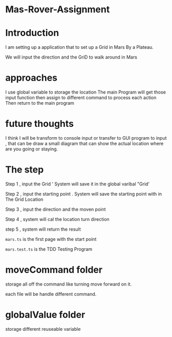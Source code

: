 # Mas-Rover-Assignment


# Introduction

I am setting up a application that to set up a Grid in Mars By a Plateau.

We will input the direction and the GriD to walk around in Mars

# approaches

I use global variable to storage the location 
The main Program will get those input function then assign to different command to process each action
Then return to the main program

# future thoughts
I think I will be transform to console input or transfer to GUI program to input , that can be draw a small diagram that can show the actual location where are you going or staying.

# The step
Step 1 , input the Grid  ' System will save it in the global varibal "Grid' 

Step 2 , input the starting point . System will save the starting point with in The Grid Location

Step 3 , input the direction and the moven point

Step 4 ,  system will cal the location turn direction

step 5 , system will return the result



`mars.ts` is the first page with the start point 

`mars.test.ts` is the TDD Testing Program 


# moveCommand folder
storage all off the command like turning move forward on it.

each file will be handle different command.

# globalValue folder 
storage different reuseable variable

